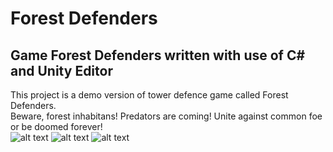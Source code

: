 # Forest Defenders
## Game Forest Defenders written with use of C# and Unity Editor


This project is a demo version of tower defence game called Forest Defenders.   
Beware, forest inhabitans! Predators are coming! Unite against common foe or be doomed forever!  
![alt text](https://github.com/renat3424/ForestDefenders-Game/blob/master/%D0%91%D0%B5%D0%B7%D1%8B%D0%BC%D1%8F%D0%BD%D0%BD%D1%8B%D0%B9.png)
![alt text](https://github.com/renat3424/ForestDefenders-Game/blob/master/%D0%91%D0%B5%D0%B7%D1%8B%D0%BC%D1%8F%D0%BD%D0%BD%D1%8B%D0%B91.png)
![alt text](https://github.com/renat3424/ForestDefenders-Game/blob/master/%D0%91%D0%B5%D0%B7%D1%8B%D0%BC%D1%8F%D0%BD%D0%BD%D1%8B%D0%B92.png)
